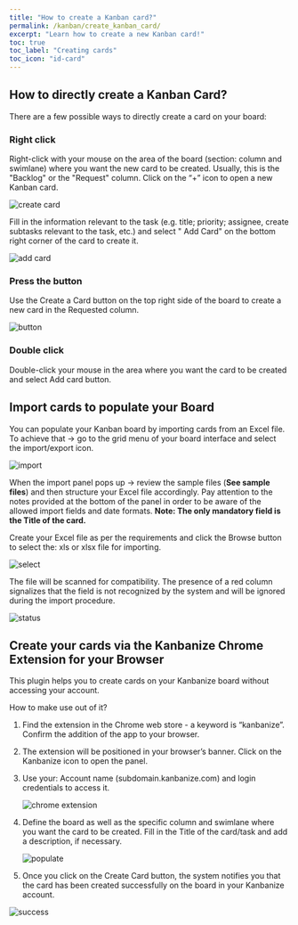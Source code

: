 ```yaml
---
title: "How to create a Kanban card?"
permalink: /kanban/create_kanban_card/
excerpt: "Learn how to create a new Kanban card!"
toc: true
toc_label: "Creating cards"
toc_icon: "id-card"
---
```


## How to directly create a Kanban Card?

There are a few possible ways to directly create a card on your board:

### Right click
Right-click with your mouse on the area of the board (section: column and swimlane) where you want the new card to be created. Usually, this is the "Backlog" or the "Request" column. Click on the “+” icon to open a new Kanban card.

![create card](https://kanbanize.com/wp-content/uploads/knowledge-base/CCcreateaCardContextMenu.png)

Fill in the information relevant to the task (e.g. title; priority; assignee, create subtasks relevant to the task, etc.) and select " Add Card" on the bottom right corner of the card to create it.

![add card](https://kanbanize.com/wp-content/uploads/knowledge-base/CCAddCard.png)

### Press the button
Use the Create a Card button on the top right side of the board tо create a new card in the Requested column.

![button](https://kanbanize.com/wp-content/uploads/knowledge-base/CCcreateaCardButton.png)

### Double click
Double-click your mouse in the area where you want the card to be created and select Add card button.

## Import cards to populate your Board
You can populate your Kanban board by importing cards from an Excel file.
To achieve that → go to the grid menu of your board interface and select the import/export icon.

![import](https://kanbanize.com/wp-content/uploads/knowledge-base/CCImportacardcomb.png)

When the import panel pops up → review the sample files (**See sample files**) and then structure your Excel file accordingly. Pay attention to the notes provided at the bottom of the panel in order to be aware of the allowed import fields and date formats.
**Note: The only mandatory field is the Title of the card.**

Create your Excel file as per the requirements and click the Browse button to select the: xls or xlsx file for importing.

![select](https://kanbanize.com/wp-content/uploads/knowledge-base/CCsampleFiles.png)

The file will be scanned for compatibility. The presence of a red column signalizes that the field is not recognized by the system and will be ignored during the import procedure.    

![status](https://kanbanize.com/wp-content/uploads/knowledge-base/CCImportRedColumn.png)

## Create your cards via the Kanbanize Chrome Extension for your Browser
This plugin helps you to create cards on your Kanbanize board without accessing your account.

How to make use out of it?

1. Find the extension in the Chrome web store - a keyword is “kanbanize”. Confirm the addition of the app to your browser.
2. The extension will be positioned in your browser’s banner. Click on the Kanbanize icon to open the panel.
3. Use your: Account name (subdomain.kanbanize.com) and login credentials to access it.

    ![chrome extension](https://kanbanize.com/wp-content/uploads/knowledge-base/CCPlugInCredentials.png)

4. Define the board as well as the specific column and swimlane where you want the card to be created. Fill in the Title of the card/task and add a description, if necessary.

    ![populate](https://kanbanize.com/wp-content/uploads/knowledge-base/CCPlugIncomb.png)

5. Once you click on the Create Card button, the system notifies you that the card has been created successfully on the board in your Kanbanize account.

![success](https://kanbanize.com/wp-content/uploads/knowledge-base/CCcardHasBeenCreatedSuccessfully.png)
